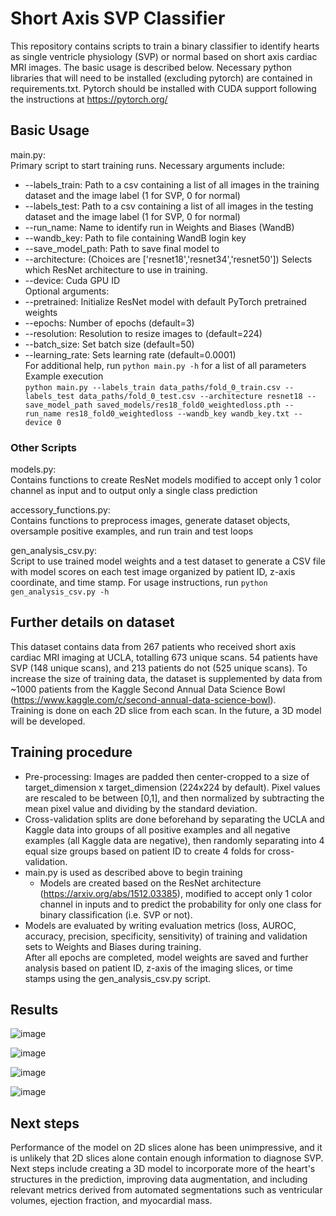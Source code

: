 # Short Axis SVP Classifier 
This repository contains scripts to train a binary classifier to identify hearts as single ventricle physiology (SVP) or normal based on short axis cardiac MRI images. The basic usage is described below. Necessary python libraries that will need to be installed (excluding pytorch) are contained in requirements.txt. Pytorch should be installed with CUDA support following the instructions at https://pytorch.org/

## Basic Usage
main.py:  
Primary script to start training runs. Necessary arguments include:  
- --labels_train: Path to a csv containing a list of all images in the training dataset and the image label (1 for SVP, 0 for normal)  
- --labels_test: Path to a csv containing a list of all images in the testing dataset and the image label (1 for SVP, 0 for normal)  
- --run_name: Name to identify run in Weights and Biases (WandB)  
- --wandb_key: Path to file containing WandB login key  
- --save_model_path: Path to save final model to  
- --architecture: (Choices are ['resnet18','resnet34','resnet50']) Selects which ResNet architecture to use in training.  
- --device: Cuda GPU ID  
Optional arguments:  
- --pretrained: Initialize ResNet model with default PyTorch pretrained weights  
- --epochs: Number of epochs (default=3)  
- --resolution: Resolution to resize images to (default=224)  
- --batch_size: Set batch size (default=50)  
- --learning_rate: Sets learning rate (default=0.0001)  
For additional help, run `python main.py -h` for a list of all parameters  
Example execution  
`python main.py --labels_train data_paths/fold_0_train.csv --labels_test data_paths/fold_0_test.csv --architecture resnet18 --save_model_path saved_models/res18_fold0_weightedloss.pth --run_name res18_fold0_weightedloss --wandb_key wandb_key.txt --device 0`

### Other Scripts
models.py:  
    Contains functions to create ResNet models modified to accept only 1 color channel as input and to output only a single class prediction

accessory_functions.py:  
    Contains functions to preprocess images, generate dataset objects, oversample positive examples, and run train and test loops

gen_analysis_csv.py:  
    Script to use trained model weights and a test dataset to generate a CSV file with model scores on each test image organized by patient ID, z-axis coordinate, and time stamp.
    For usage instructions, run `python gen_analysis_csv.py -h`

## Further details on dataset
This dataset contains data from 267 patients who received short axis cardiac MRI imaging at UCLA, totalling 673 unique scans. 54 patients have SVP (148 unique scans), and 213 patients do not (525 unique scans). To increase the size of training data, the dataset is supplemented by data from ~1000 patients from the Kaggle Second Annual Data Science Bowl (https://www.kaggle.com/c/second-annual-data-science-bowl).  
Training is done on each 2D slice from each scan. In the future, a 3D model will be developed. 

## Training procedure
- Pre-processing: Images are padded then center-cropped to a size of target_dimension x target_dimension (224x224 by default). Pixel values are rescaled to be between [0,1], and then normalized by subtracting the mean pixel value and dividing by the standard deviation.  
- Cross-validation splits are done beforehand by separating the UCLA and Kaggle data into groups of all positive examples and all negative examples (all Kaggle data are negative), then randomly separating into 4 equal size groups based on patient ID to create 4 folds for cross-validation.  
- main.py is used as described above to begin training  
  - Models are created based on the ResNet architecture (https://arxiv.org/abs/1512.03385), modified to accept only 1 color channel in inputs and to predict the probability for only one class for binary classification (i.e. SVP or not).  
- Models are evaluated by writing evaluation metrics (loss, AUROC, accuracy, precision, specificity, sensitivity) of training and validation sets to Weights and Biases during training.  
After all epochs are completed, model weights are saved and further analysis based on patient ID, z-axis of the imaging slices, or time stamps using the gen_analysis_csv.py script.  

## Results
![image](https://github.com/user-attachments/assets/d412c107-73a3-45e1-bf04-2b4255953844)

![image](https://github.com/user-attachments/assets/1e487f70-ccbb-456d-b780-9239a0ab2486)

![image](https://github.com/user-attachments/assets/c0aeff51-d6c7-48f5-b2e4-0ab7a443af9e)

![image](https://github.com/user-attachments/assets/9eecb5b0-d8c5-4ff4-ad12-a18ea1949526)


## Next steps
Performance of the model on 2D slices alone has been unimpressive, and it is unlikely that 2D slices alone contain enough information to diagnose SVP. Next steps include creating a 3D model to incorporate more of the heart's structures in the prediction, improving data augmentation, and including relevant metrics derived from automated segmentations such as ventricular volumes, ejection fraction, and myocardial mass. 
